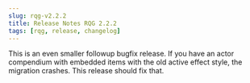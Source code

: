 ```yaml
---
slug: rqg-v2.2.2
title: Release Notes RQG 2.2.2
tags: [rqg, release, changelog]
---
```

This is an even smaller followup bugfix release.
If you have an actor compendium with embedded items with the old active effect style, the migration crashes. This release should fix that.
